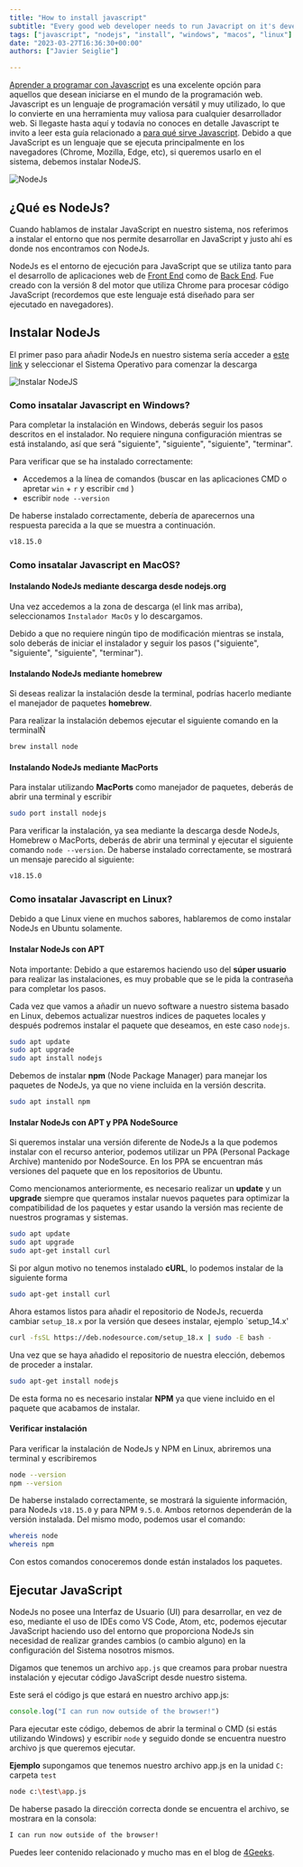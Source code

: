 ```yaml
---
title: "How to install javascript"
subtitle: "Every good web developer needs to run Javacript on it's developing machine, here's how to make your System Javascript ready."
tags: ["javascript", "nodejs", "install", "windows", "macos", "linux"]
date: "2023-03-27T16:36:30+00:00"
authors: ["Javier Seiglie"]

---
```


[Aprender a programar con Javascript](https://4geeks.com/es/lesson/que-es-javascript-aprende-a-programar-en-javascript) es una excelente opción para aquellos que desean iniciarse en el mundo de la programación web. Javascript es un lenguaje de programación versátil y muy utilizado, lo que lo convierte en una herramienta muy valiosa para cualquier desarrollador web. Si llegaste hasta aquí y todavía no conoces en detalle Javascript te invito a leer esta guía relacionado a [para qué sirve Javascript](https://4geeks.com/es/how-to/para-que-sirve-javascript). Debido a que JavaScript es un lenguaje que se ejecuta principalmente en los navegadores (Chrome, Mozilla, Edge, etc), si queremos usarlo en el sistema, debemos instalar NodeJS.

![NodeJs](https://i.imgur.com/zPghTHs.png)

## ¿Qué es NodeJs?

Cuando hablamos de instalar JavaScript en nuestro sistema, nos referimos a instalar el entorno que nos permite desarrollar en JavaScript y justo ahí es donde nos encontramos con NodeJs.

NodeJs es el entorno de ejecución para JavaScript que se utiliza tanto para el desarrollo de aplicaciones web de [Front End](https://4geeks.com/es/lesson/what-is-front-end-development-es) como de [Back End](https://4geeks.com/es/lesson/backend-developer-es). Fue creado con la versión 8 del motor que utiliza Chrome para procesar código JavaScript (recordemos que este lenguaje está diseñado para ser ejecutado en navegadores). 

## Instalar NodeJs

El primer paso para añadir NodeJs en nuestro sistema sería acceder a [este link](https://nodejs.org/es/download) y seleccionar el Sistema Operativo para comenzar la descarga

![Instalar NodeJS](https://i.imgur.com/8eIqVlp.png)

### Como insatalar Javascript en Windows?

Para completar la instalación en Windows, deberás seguir los pasos descritos en el instalador. No requiere ninguna configuración mientras se está instalando, así que será "siguiente", "siguiente", "siguiente", "terminar".

Para verificar que se ha instalado correctamente:
- Accedemos a la línea de comandos (buscar en las aplicaciones CMD o apretar `win` + `r` y escribir `cmd` )
- escribir `node --version`

De haberse instalado correctamente, debería de aparecernos una respuesta parecida a la que se muestra a continuación.

```cmd
v18.15.0
```

### Como insatalar Javascript en MacOS?

#### Instalando NodeJs mediante descarga desde nodejs.org

Una vez accedemos a la zona de descarga (el link mas arriba), seleccionamos `Instalador MacOs` y lo descargamos.

Debido a que no requiere ningún tipo de modificación mientras se instala, solo deberás de iniciar el instalador y seguir los pasos ("siguiente", "siguiente", "siguiente", "terminar").

#### Instalando NodeJs mediante homebrew

Si deseas realizar la instalación desde la terminal, podrías hacerlo mediante el manejador de paquetes **homebrew**.

Para realizar la instalación debemos ejecutar el siguiente comando en la terminalÑ 

```bash
brew install node
```

#### Instalando NodeJs mediante MacPorts

Para instalar utilizando **MacPorts** como manejador de paquetes, deberás de abrir una terminal y escribir

```bash
sudo port install nodejs
```

Para verificar la instalación, ya sea mediante la descarga desde NodeJs, Homebrew o MacPorts, deberás de abrir una terminal y ejecutar el siguiente comando `node --version`. De haberse instalado correctamente, se mostrará un mensaje parecido al siguiente:

```bash
v18.15.0
```

### Como insatalar Javascript en Linux?

Debido a que Linux viene en muchos sabores, hablaremos de como instalar NodeJs en Ubuntu solamente.

#### Instalar NodeJs con APT

Nota importante: Debido a que estaremos haciendo uso del **súper usuario** para realizar las instalaciones, es muy probable que se le pida la contraseña para completar los pasos.

Cada vez que vamos a añadir un nuevo software a nuestro sistema basado en Linux, debemos actualizar nuestros indices de paquetes locales y después podremos instalar el paquete que deseamos, en este caso `nodejs`.

```bash
sudo apt update
sudo apt upgrade
sudo apt install nodejs
```

Debemos de instalar **npm** (Node Package Manager) para manejar los paquetes de NodeJs, ya que no viene incluida en la versión descrita.

```bash
sudo apt install npm
```

#### Instalar NodeJs con APT y PPA NodeSource

Si queremos instalar una versión diferente de NodeJs a la que podemos instalar con el recurso anterior, podemos utilizar un PPA (Personal Package Archive) mantenido por NodeSource. En los PPA se encuentran más versiones del paquete que en los repositorios de Ubuntu.

Como mencionamos anteriormente, es necesario realizar un **update** y un **upgrade** siempre que queramos instalar nuevos paquetes para optimizar la compatibilidad de los paquetes y estar usando la versión mas  reciente de nuestros programas y sistemas.

```bash
sudo apt update
sudo apt upgrade
sudo apt-get install curl
```

Si por algun motivo no tenemos instalado **cURL**, lo podemos instalar de la siguiente forma

```bash
sudo apt-get install curl
```

Ahora estamos listos para añadir el repositorio de NodeJs, recuerda cambiar `setup_18.x` por la versión que desees instalar, ejemplo `setup_14.x' 

```bash
curl -fsSL https://deb.nodesource.com/setup_18.x | sudo -E bash -
```

Una vez que se haya añadido el repositorio de nuestra elección, debemos de proceder a instalar.

```bash
sudo apt-get install nodejs
```

De esta forma no es necesario instalar **NPM** ya que viene incluido en el paquete que acabamos de instalar.

#### Verificar instalación

Para verificar la instalación de NodeJs y NPM en Linux, abriremos una terminal y escribiremos

```bash
node --version
npm --version
```
De haberse instalado correctamente, se mostrará la siguiente información, para NodeJs `v18.15.0` y para NPM `9.5.0`. Ambos retornos dependerán de la versión instalada. Del mismo modo, podemos usar el comando:

```bash
whereis node
whereis npm
```
Con estos comandos conoceremos donde están instalados los paquetes.

## Ejecutar JavaScript

NodeJs no posee una Interfaz de Usuario (UI) para desarrollar, en vez de eso, mediante el uso de IDEs como VS Code, Atom, etc, podemos ejecutar JavaScript haciendo uso del entorno que proporciona NodeJs sin necesidad de realizar grandes cambios (o cambio alguno) en la configuración del Sistema nosotros mismos.

Digamos que tenemos un archivo `app.js` que creamos para probar nuestra instalación y ejecutar código JavaScript desde nuestro sistema.

Este será el código js que estará en nuestro archivo app.js:

```javascript
console.log("I can run now outside of the browser!")
```

Para ejecutar este código, debemos de abrir la terminal o CMD (si estás utilizando Windows) y escribir `node` y seguido donde se encuentra nuestro archivo js que queremos ejecutar.

**Ejemplo** supongamos que tenemos nuestro archivo app.js en la unidad `C:` carpeta `test`

```bash
node c:\test\app.js
```

De haberse pasado la dirección correcta donde se encuentra el archivo, se mostrara en la consola:

```bash
I can run now outside of the browser!
```

Puedes leer contenido relacionado y mucho mas en el blog de [4Geeks](www.4geeks.com/es/how-to).
